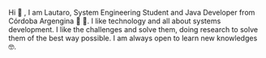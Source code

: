 Hi :wave: , I am Lautaro, System Engineering Student and Java Developer
from Córdoba Argengina :mate: :rocket:.
I like technology and all about systems development. I like the challenges 
and solve them, doing research to solve them of the best way possible. 
I am always open to learn new knowledges :nerd_face:.
